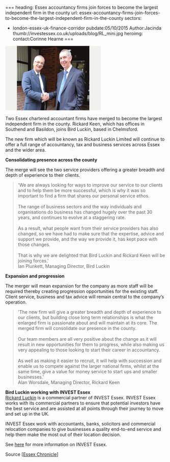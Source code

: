 ===
heading: Essex accountancy firms join forces to become the largest independent firm in the county
url: essex-accountancy-firms-join-forces-to-become-the-largest-independent-firm-in-the-county
sectors:
  - london-essex-uk-finance-corridor 
pubdate:05/10/2015
Author:Jacinda
thumb://investessex.co.uk/uploads/blog/RL_mini.jpg
heroimg:
contact:Corinne Hearne
===
<p><img alt='Rickard Keen &amp; Bird Luckin merge to become Rickard Luckin' src='../uploads/blog/RL_300.jpg' style='font-family: Georgia, Times, 'Times New Roman', serif; font-style: italic; line-height: 20.8px; width: 300px; height: 202px; margin-left: 2px; margin-right: 2px; float: right;'/></p><p>Two Essex chartered accountant firms have merged to become the largest independent firm in the county. Rickard Keen, which has offices in Southend and Basildon, joins Bird Luckin, based in Chelmsford.</p><p>The new firm which will be known as Rickard Luckin Limited will continue to offer a full range of accountancy, tax and business services across Essex and the wider area.</p><p><strong>Consolidating presence across the county</strong></p><p>The merge will see the two service providers offering a greater breadth and depth of experience to their clients.</p><blockquote><div>'We are always looking for ways to improve our service to our clients and to help them be more successful, which is why it was so important to find a firm that shares our personal service ethos.</div><div> </div><div>The range of business sectors and the way individuals and organisations do business has changed hugely over the past 30 years, and continues to evolve at a staggering rate.</div><div> </div><div>As a result, what people want from their service providers has also changed, so we have had to make sure that the expertise, advice and support we provide, and the way we provide it, has kept pace with those changes.</div><div> </div><div>That is why we are delighted that Bird Luckin and Rickard Keen will be joining forces.'</div><div>Ian Plunkett, Managing Director, Bird Luckin</div></blockquote><p><strong>Expansion and progression</strong></p><p>The merger will mean expansion for the company as more staff will be required thereby creating progression opportunities for the existing staff. Client service, business and tax advice will remain central to the company’s operation.</p><blockquote><div>'The new firm will give a greater breadth and depth of experience to our clients, but building close long term relationships is what the enlarged firm is passionate about and will maintain at its core. The merged firm will consolidate our presence in the county.</div><div> </div><div>Our team members are all very positive about the change as it will result in new opportunities for them to progress, while also making us very appealing to those looking to start their career in accountancy.</div><div> </div><div>As well as making it easier to recruit, it will help with succession and enable us to compete against the larger national firms, whilst at the same time, give a value for money service to start ups and smaller businesses.'</div><div>Alan Worsdale, Managing Director, Rickard Keen</div></blockquote><p><strong>Bird Luckin working with INVEST Essex</strong><br/><a href='../partners/accountants' target='_blank'>Rickard Luckin</a> is a commercial partner of INVEST Essex. INVEST Essex works with its commercial partners to ensure that potential investors have the best service and are assisted at all points through their journey to move and set up in the UK. </p><p>INVEST Essex work with accountants, banks, solicitors and commercial relocation companies to give businesses a quality end-to-end service and help them make the most out of their location decision.</p><p>See <a href='../index.html'>here</a> for more information on INVEST Essex.</p><p>Source [<a href='http://www.essexchronicle.co.uk/Accounts-firms-join-forces-new-deal/story-27854397-detail/story.html#ixzz3nKHDiZH5'>Essex Chronicle</a>] </p>